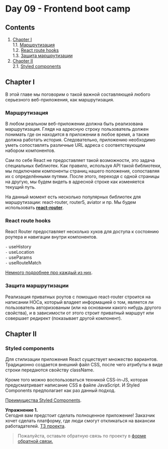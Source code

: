 #  Day 09 - Frontend boot camp

## Contents

1. [Chapter I](#chapter-i) \
   1.1. [Маршрутизация](#маршрутизация) \
   1.2. [React route hooks](#react-route-hooks) \
   1.3. [Защита маршрутизации](#защита-маршрутизации) 
2. [Chapter II](#chapter-ii) \
   2.1. [Styled components](#styled-components) 
## Chapter I

В этой главе мы поговорим о такой важной составляющей любого серьезного веб-приложения, как маршрутизация. 
  
### Маршрутизация

В любом реальном веб-приложении должна быть реализована маршрутизация. Глядя на адресную строку пользователь должен понимать где он находится в приложении в любое время, а также должна работать история. Следовательно, приложению необходимо уметь сопоставлять различные URL адреса с соответствующим набором компонентов.

Сам по себе React не предоставляет такой возможности, это задача специальных библиотек. Как правило, используя API такой библиотеки, мы подключаем компоненты страниц нашего положения, сопоставляя их с определёнными путями. После этого, переходя с одной страницы на другую, мы будем видеть в адресной строке как изменяется текущий путь.

На данный момент есть несколько популярных библиотек для маршрутизации: react-router, router5, aviator и пр. Мы будем использовать [**react-router**](./materials/React_router.md).

### React route hooks
React Router предоставляет несколько хуков для доступа к состоянию роутера и навигации внутри компонентов.

`-` useHistory \
`-` useLocation \
`-` useParams \
`-` useRouteMatch 

[Немного подробнее про каждый из них](./materials/React_router_hooks.md).
### Защита маршрутизации

Реализация приватных роутов с помощью react-router строится на написании HOCa, который владеет информацией о том, является ли пользователь авторизованым (или на основании какого нибудь другого свойства), и в зависимости от этого строит приватный маршрут или совершает редирект (показывает другой компонент).

## Chapter II

### Styled components

Для стилизации приложения React существует множество вариантов. Традиционно создается внешний файл CSS, после чего атрибуты в виде строки передаются свойству className.

Кроме того можно воспользоваться техникой CSS-in-JS, которая предусматривает написание CSS в файле JavaScript. И Styled Components предполагает как раз данный подход.

[Преимущества Styled Components](./materials/Styled_components.md).

**Упражнение 1.** \
Сегодня вам предстоит сделать полноценное приложение! Заказчик хочет сделать платформу, где люди смогут откликаться на вакансии работадателей. [ТЗ проекта](./src/chapter_2/Chapter_2.md).

>Пожалуйста, оставьте обратную связь по проекту в [форме обратной связи.](https://forms.gle/cge2RwxJ5JJHtKkK8)
